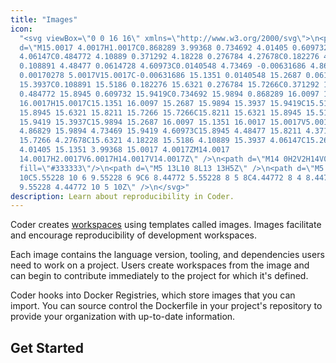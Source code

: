 ```yaml
---
title: "Images"
icon:
  "<svg viewBox=\"0 0 16 16\" xmlns=\"http://www.w3.org/2000/svg\">\n<path
  d=\"M15.0017 4.0017H1.0017C0.868289 3.99368 0.734692 4.01405 0.609732
  4.06147C0.484772 4.10889 0.371292 4.18228 0.276784 4.27678C0.182276 4.37129
  0.108891 4.48477 0.0614728 4.60973C0.0140548 4.73469 -0.00631686 4.86829
  0.00170278 5.0017V15.0017C-0.00631686 15.1351 0.0140548 15.2687 0.0614728
  15.3937C0.108891 15.5186 0.182276 15.6321 0.276784 15.7266C0.371292 15.8211
  0.484772 15.8945 0.609732 15.9419C0.734692 15.9894 0.868289 16.0097 1.0017
  16.0017H15.0017C15.1351 16.0097 15.2687 15.9894 15.3937 15.9419C15.5186
  15.8945 15.6321 15.8211 15.7266 15.7266C15.8211 15.6321 15.8945 15.5186
  15.9419 15.3937C15.9894 15.2687 16.0097 15.1351 16.0017 15.0017V5.0017C16.0097
  4.86829 15.9894 4.73469 15.9419 4.60973C15.8945 4.48477 15.8211 4.37129
  15.7266 4.27678C15.6321 4.18228 15.5186 4.10889 15.3937 4.06147C15.2687
  4.01405 15.1351 3.99368 15.0017 4.0017ZM14.0017
  14.0017H2.0017V6.0017H14.0017V14.0017Z\" />\n<path d=\"M14 0H2V2H14V0Z\"
  fill=\"#333333\"/>\n<path d=\"M5 13L10 8L13 13H5Z\" />\n<path d=\"M5
  10C5.55228 10 6 9.55228 6 9C6 8.44772 5.55228 8 5 8C4.44772 8 4 8.44772 4 9C4
  9.55228 4.44772 10 5 10Z\" />\n</svg>"
description: Learn about reproducibility in Coder.
---
```


Coder creates [workspaces](../workspaces/index.md) using templates called
images. Images facilitate and encourage reproducibility of development
workspaces.

Each image contains the language version, tooling, and dependencies users need
to work on a project. Users create workspaces from the image and can begin to
contribute immediately to the project for which it's defined.

Coder hooks into Docker Registries, which store images that you can import. You
can source control the Dockerfile in your project's repository to provide your
organization with up-to-date information.

## Get Started

<children></children>
